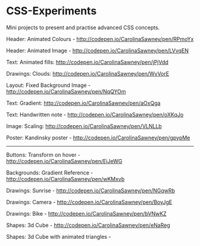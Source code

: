 # CSS-Experiments

Mini projects to present and practise advanced CSS concepts. 

Header: Animated Colours - http://codepen.io/CarolinaSawney/pen/RPmoYx

Header: Animated Image - http://codepen.io/CarolinaSawney/pen/LVvqEN

Text: Animated fills: http://codepen.io/CarolinaSawney/pen/jPjVdd

Drawings: Clouds: http://codepen.io/CarolinaSawney/pen/WvVorE

Layout: Fixed Background Image - http://codepen.io/CarolinaSawney/pen/NqQYOm

Text: Gradient: http://codepen.io/CarolinaSawney/pen/aOxQga

Text: Handwritten note - http://codepen.io/CarolinaSawney/pen/oXKqJo

Image: Scaling: http://codepen.io/CarolinaSawney/pen/VLNLLb

Poster: Kandinsky poster - http://codepen.io/CarolinaSawney/pen/gpypMe

---

Buttons: Transform on hover - http://codepen.io/CarolinaSawney/pen/EjJeWG

Backgrounds: Gradient Reference - http://codepen.io/CarolinaSawney/pen/wKMxvb

Drawings: Sunrise - http://codepen.io/CarolinaSawney/pen/NGqwRb

Drawings: Camera - http://codepen.io/CarolinaSawney/pen/BoyJgE

Drawings: Bike - http://codepen.io/CarolinaSawney/pen/bVNwKZ

Shapes: 3d Cube - http://codepen.io/CarolinaSawney/pen/eNaReg

Shapes: 3d Cube with animated triangles -